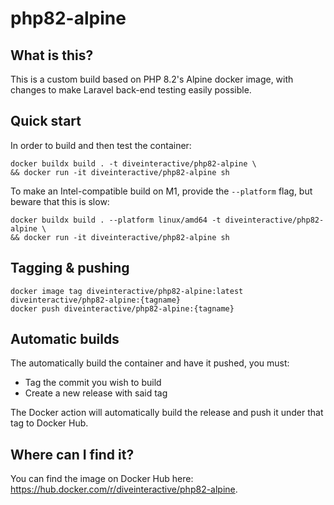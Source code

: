 # php82-alpine

## What is this?

This is a custom build based on PHP 8.2's Alpine docker image, with changes to make Laravel back-end testing easily possible.

## Quick start

In order to build and then test the container:

    docker buildx build . -t diveinteractive/php82-alpine \
    && docker run -it diveinteractive/php82-alpine sh

To make an Intel-compatible build on M1, provide the `--platform` flag, but beware that this is slow:

    docker buildx build . --platform linux/amd64 -t diveinteractive/php82-alpine \
    && docker run -it diveinteractive/php82-alpine sh

## Tagging & pushing

    docker image tag diveinteractive/php82-alpine:latest diveinteractive/php82-alpine:{tagname}
    docker push diveinteractive/php82-alpine:{tagname}

## Automatic builds

The automatically build the container and have it pushed, you must:

- Tag the commit you wish to build
- Create a new release with said tag

The Docker action will automatically build the release and push it under that tag to Docker Hub.

## Where can I find it?

You can find the image on Docker Hub here: https://hub.docker.com/r/diveinteractive/php82-alpine.
